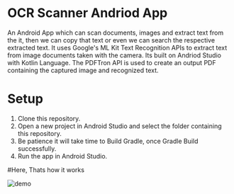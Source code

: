 # OCR Scanner Andriod App
An Android App which can scan documents, images and extract text from the it, then we can copy that text or even we can search the respective extracted text. It uses Google's ML Kit Text Recognition APIs to extract text from image documents taken with the camera. Its built on Andriod Studio with Kotlin Language. The PDFTron API is used to create an output PDF containing the captured image and recognized text.

# Setup
1. Clone this repository.
2. Open a new project in Android Studio and select the folder containing this repository.
3. Be patience it will take time to Build Gradle, once Gradle Build successfully. 
4. Run the app in Android Studio.

#Here, Thats how it works


![demo](https://user-images.githubusercontent.com/63675385/181689225-28173bb4-97d1-4d21-9dc7-16ab383d3fa6.gif)
